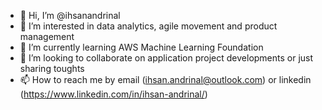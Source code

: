 - 👋 Hi, I’m @ihsanandrinal
- 👀 I’m interested in data analytics, agile movement and product management
- 🌱 I’m currently learning AWS Machine Learning Foundation
- 💞️ I’m looking to collaborate on application project developments or just sharing toughts
- 📫 How to reach me by email (ihsan.andrinal@outlook.com) or linkedin (https://www.linkedin.com/in/ihsan-andrinal/) 

<!---
ihsanandrinal/ihsanandrinal is a ✨ special ✨ repository because its `README.md` (this file) appears on your GitHub profile.
You can click the Preview link to take a look at your changes.
--->
